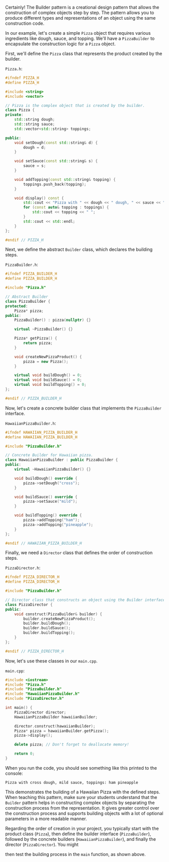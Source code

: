 Certainly! The Builder pattern is a creational design pattern that allows the construction of complex objects step by step. The pattern allows you to produce different types and representations of an object using the same construction code.

In our example, let's create a simple `Pizza` object that requires various ingredients like dough, sauce, and topping. We'll have a `PizzaBuilder` to encapsulate the construction logic for a `Pizza` object.

First, we'll define the `Pizza` class that represents the product created by the builder.

`Pizza.h`:
```cpp
#ifndef PIZZA_H
#define PIZZA_H

#include <string>
#include <vector>

// Pizza is the complex object that is created by the builder.
class Pizza {
private:
    std::string dough;
    std::string sauce;
    std::vector<std::string> toppings;

public:
    void setDough(const std::string& d) {
        dough = d;
    }

    void setSauce(const std::string& s) {
        sauce = s;
    }

    void addTopping(const std::string& topping) {
        toppings.push_back(topping);
    }

    void display() const {
        std::cout << "Pizza with " << dough << " dough, " << sauce << " sauce, toppings: ";
        for (const auto& topping : toppings) {
            std::cout << topping << " ";
        }
        std::cout << std::endl;
    }
};

#endif // PIZZA_H
```

Next, we define the abstract `Builder` class, which declares the building steps.

`PizzaBuilder.h`:
```cpp
#ifndef PIZZA_BUILDER_H
#define PIZZA_BUILDER_H

#include "Pizza.h"

// Abstract Builder
class PizzaBuilder {
protected:
    Pizza* pizza;
public:
    PizzaBuilder() : pizza(nullptr) {}

    virtual ~PizzaBuilder() {}

    Pizza* getPizza() {
        return pizza;
    }

    void createNewPizzaProduct() {
        pizza = new Pizza();
    }

    virtual void buildDough() = 0;
    virtual void buildSauce() = 0;
    virtual void buildTopping() = 0;
};

#endif // PIZZA_BUILDER_H
```

Now, let's create a concrete builder class that implements the `PizzaBuilder` interface.

`HawaiianPizzaBuilder.h`:
```cpp
#ifndef HAWAIIAN_PIZZA_BUILDER_H
#define HAWAIIAN_PIZZA_BUILDER_H

#include "PizzaBuilder.h"

// Concrete Builder for Hawaiian pizza.
class HawaiianPizzaBuilder : public PizzaBuilder {
public:
    virtual ~HawaiianPizzaBuilder() {}

    void buildDough() override {
        pizza->setDough("cross");
    }

    void buildSauce() override {
        pizza->setSauce("mild");
    }

    void buildTopping() override {
        pizza->addTopping("ham");
        pizza->addTopping("pineapple");
    }
};

#endif // HAWAIIAN_PIZZA_BUILDER_H
```

Finally, we need a `Director` class that defines the order of construction steps.

`PizzaDirector.h`:
```cpp
#ifndef PIZZA_DIRECTOR_H
#define PIZZA_DIRECTOR_H

#include "PizzaBuilder.h"

// Director class that constructs an object using the Builder interface.
class PizzaDirector {
public:
    void construct(PizzaBuilder& builder) {
        builder.createNewPizzaProduct();
        builder.buildDough();
        builder.buildSauce();
        builder.buildTopping();
    }
};

#endif // PIZZA_DIRECTOR_H
```

Now, let's use these classes in our `main.cpp`.

`main.cpp`:
```cpp
#include <iostream>
#include "Pizza.h"
#include "PizzaBuilder.h"
#include "HawaiianPizzaBuilder.h"
#include "PizzaDirector.h"

int main() {
    PizzaDirector director;
    HawaiianPizzaBuilder hawaiianBuilder;

    director.construct(hawaiianBuilder);
    Pizza* pizza = hawaiianBuilder.getPizza();
    pizza->display();

    delete pizza; // Don't forget to deallocate memory!

    return 0;
}
```

When you run the code, you should see something like this printed to the console:
```
Pizza with cross dough, mild sauce, toppings: ham pineapple 
```

This demonstrates the building of a Hawaiian Pizza with the defined steps. When teaching this pattern, make sure your students understand that the `Builder` pattern helps in constructing complex objects by separating the construction process from the representation. It gives greater control over the construction process and supports building objects with a lot of optional parameters in a more readable manner.

Regarding the order of creation in your project, you typically start with the product class (`Pizza`), then define the builder interface (`PizzaBuilder`), followed by the concrete builders (`HawaiianPizzaBuilder`), and finally the director (`PizzaDirector`). You might

 then test the building process in the `main` function, as shown above.
